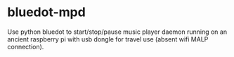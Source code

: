 # bluedot-mpd
Use python bluedot to start/stop/pause music player daemon running on an ancient raspberry pi with usb dongle for travel use (absent wifi MALP connection). 
